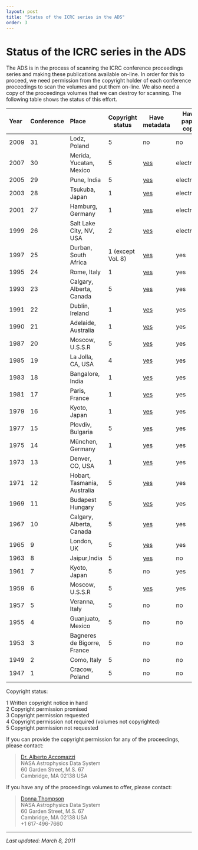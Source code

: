 ```yaml
---
layout: post
title: "Status of the ICRC series in the ADS"
order: 3
---
```

Status of the ICRC series in the ADS
====================================

The ADS is in the process of scanning the ICRC conference proceedings
series and making these publications available on-line. In order for
this to proceed, we need permission from the copyright holder of each
conference proceedings to scan the volumes and put them on-line. We also
need a copy of the proceedings volumes that we can destroy for scanning.
The following table shows the status of this effort.

<table>
<thead>
<tr class="header">
<th style="text-align: left;">Year</th>
<th style="text-align: left;">Conference</th>
<th style="text-align: left;">Place</th>
<th>Copyright status</th>
<th>Have metadata</th>
<th>Have paper copy</th>
<th>On-line</th>
</tr>
</thead>
<tbody>
<tr class="odd">
<td style="text-align: left;">2009</td>
<td style="text-align: left;">31</td>
<td style="text-align: left;">Lodz, Poland</td>
<td>5</td>
<td>no</td>
<td>no</td>
<td><a href="http://icrc2009.uni.lodz.pl/proc/html/index.php_id=7.html">yes</a></td>
</tr>
<tr class="even">
<td style="text-align: left;">2007</td>
<td style="text-align: left;">30</td>
<td style="text-align: left;">Merida, Yucatan, Mexico</td>
<td>5</td>
<td><a href="http://adsabs.harvard.edu/cgi-bin/nph-abs_connect?partial_bibcd=YES&amp;sort=RBIBCODE&amp;db_key=ALL&amp;bibstem=ICRC&amp;year=2008&amp;nr_to_return=3000">yes</a></td>
<td>electronic</td>
<td><a href="http://www.icrc2007.unam.mx/proceedings">yes</a></td>
</tr>
<tr class="odd">
<td style="text-align: left;">2005</td>
<td style="text-align: left;">29</td>
<td style="text-align: left;">Pune, India</td>
<td>5</td>
<td><a href="http://adsabs.harvard.edu/cgi-bin/nph-abs_connect?partial_bibcd=YES&amp;sort=RBIBCODE&amp;db_key=ALL&amp;bibstem=ICRC&amp;year=2005&amp;nr_to_return=3000">yes</a></td>
<td>electronic</td>
<td>yes</td>
</tr>
<tr class="even">
<td style="text-align: left;">2003</td>
<td style="text-align: left;">28</td>
<td style="text-align: left;">Tsukuba, Japan</td>
<td>1</td>
<td><a href="http://adsabs.harvard.edu/cgi-bin/nph-abs_connect?partial_bibcd=YES&amp;sort=RBIBCODE&amp;db_key=ALL&amp;bibstem=ICRC&amp;year=2003&amp;nr_to_return=3000">yes</a></td>
<td>electronic</td>
<td>yes</td>
</tr>
<tr class="odd">
<td style="text-align: left;">2001</td>
<td style="text-align: left;">27</td>
<td style="text-align: left;">Hamburg, Germany</td>
<td>1</td>
<td><a href="http://adsabs.harvard.edu/cgi-bin/nph-abs_connect?partial_bibcd=YES&amp;sort=RBIBCODE&amp;db_key=ALL&amp;bibstem=ICRC&amp;year=2001&amp;nr_to_return=3000">yes</a></td>
<td>electronic</td>
<td>yes</td>
</tr>
<tr class="even">
<td style="text-align: left;">1999</td>
<td style="text-align: left;">26</td>
<td style="text-align: left;">Salt Lake City, NV, USA</td>
<td>2</td>
<td><a href="http://adsabs.harvard.edu/cgi-bin/nph-abs_connect?partial_bibcd=YES&amp;sort=RBIBCODE&amp;db_key=ALL&amp;bibstem=ICRC&amp;year=1999&amp;nr_to_return=3000">yes</a></td>
<td>electronic</td>
<td>yes</td>
</tr>
<tr class="odd">
<td style="text-align: left;">1997</td>
<td style="text-align: left;">25</td>
<td style="text-align: left;">Durban, South Africa</td>
<td>1 (except Vol. 8)</td>
<td><a href="http://adsabs.harvard.edu/cgi-bin/nph-abs_connect?partial_bibcd=YES&amp;sort=RBIBCODE&amp;db_key=ALL&amp;bibstem=ICRC&amp;year=1997&amp;nr_to_return=3000">yes</a></td>
<td>yes</td>
<td>yes</td>
</tr>
<tr class="even">
<td style="text-align: left;">1995</td>
<td style="text-align: left;">24</td>
<td style="text-align: left;">Rome, Italy</td>
<td>1</td>
<td><a href="http://adsabs.harvard.edu/cgi-bin/nph-abs_connect?partial_bibcd=YES&amp;sort=RBIBCODE&amp;db_key=ALL&amp;bibstem=ICRC&amp;year=1995&amp;nr_to_return=3000">yes</a></td>
<td>yes</td>
<td>yes</td>
</tr>
<tr class="odd">
<td style="text-align: left;">1993</td>
<td style="text-align: left;">23</td>
<td style="text-align: left;">Calgary, Alberta, Canada</td>
<td>5</td>
<td><a href="http://adsabs.harvard.edu/cgi-bin/nph-abs_connect?partial_bibcd=YES&amp;sort=RBIBCODE&amp;db_key=ALL&amp;bibstem=ICRC&amp;year=1993&amp;nr_to_return=3000">yes</a></td>
<td>yes</td>
<td>yes</td>
</tr>
<tr class="even">
<td style="text-align: left;">1991</td>
<td style="text-align: left;">22</td>
<td style="text-align: left;">Dublin, Ireland</td>
<td>1</td>
<td><a href="http://adsabs.harvard.edu/cgi-bin/nph-abs_connect?partial_bibcd=YES&amp;sort=RBIBCODE&amp;db_key=ALL&amp;bibstem=ICRC&amp;year=1991&amp;nr_to_return=3000">yes</a></td>
<td>yes</td>
<td>yes</td>
</tr>
<tr class="odd">
<td style="text-align: left;">1990</td>
<td style="text-align: left;">21</td>
<td style="text-align: left;">Adelaide, Australia</td>
<td>1</td>
<td><a href="http://adsabs.harvard.edu/cgi-bin/nph-abs_connect?partial_bibcd=YES&amp;sort=RBIBCODE&amp;db_key=ALL&amp;bibstem=ICRC&amp;year=1989&amp;nr_to_return=3000">yes</a></td>
<td>yes</td>
<td>yes</td>
</tr>
<tr class="even">
<td style="text-align: left;">1987</td>
<td style="text-align: left;">20</td>
<td style="text-align: left;">Moscow, U.S.S.R</td>
<td>5</td>
<td><a href="http://adsabs.harvard.edu/cgi-bin/nph-abs_connect?partial_bibcd=YES&amp;sort=RBIBCODE&amp;db_key=ALL&amp;bibstem=ICRC&amp;year=1987&amp;nr_to_return=3000">yes</a></td>
<td>yes</td>
<td>yes</td>
</tr>
<tr class="odd">
<td style="text-align: left;">1985</td>
<td style="text-align: left;">19</td>
<td style="text-align: left;">La Jolla, CA, USA</td>
<td>4</td>
<td><a href="http://adsabs.harvard.edu/cgi-bin/nph-abs_connect?partial_bibcd=YES&amp;sort=RBIBCODE&amp;db_key=ALL&amp;bibstem=ICRC&amp;year=1985&amp;nr_to_return=3000">yes</a></td>
<td>yes</td>
<td>yes</td>
</tr>
<tr class="even">
<td style="text-align: left;">1983</td>
<td style="text-align: left;">18</td>
<td style="text-align: left;">Bangalore, India</td>
<td>1</td>
<td><a href="http://adsabs.harvard.edu/cgi-bin/nph-abs_connect?partial_bibcd=YES&amp;sort=RBIBCODE&amp;db_key=ALL&amp;bibstem=ICRC&amp;year=1983&amp;nr_to_return=3000">yes</a></td>
<td>yes</td>
<td>yes</td>
</tr>
<tr class="odd">
<td style="text-align: left;">1981</td>
<td style="text-align: left;">17</td>
<td style="text-align: left;">Paris, France</td>
<td>1</td>
<td><a href="http://adsabs.harvard.edu/cgi-bin/nph-abs_connect?partial_bibcd=YES&amp;sort=RBIBCODE&amp;db_key=ALL&amp;bibstem=ICRC&amp;year=1981&amp;nr_to_return=3000">yes</a></td>
<td>yes</td>
<td>yes</td>
</tr>
<tr class="even">
<td style="text-align: left;">1979</td>
<td style="text-align: left;">16</td>
<td style="text-align: left;">Kyoto, Japan</td>
<td>1</td>
<td><a href="http://adsabs.harvard.edu/cgi-bin/nph-abs_connect?partial_bibcd=YES&amp;sort=RBIBCODE&amp;db_key=ALL&amp;bibstem=ICRC&amp;year=1979&amp;nr_to_return=3000">yes</a></td>
<td>yes</td>
<td>yes</td>
</tr>
<tr class="odd">
<td style="text-align: left;">1977</td>
<td style="text-align: left;">15</td>
<td style="text-align: left;">Plovdiv, Bulgaria</td>
<td>5</td>
<td><a href="http://adsabs.harvard.edu/cgi-bin/nph-abs_connect?partial_bibcd=YES&amp;sort=RBIBCODE&amp;db_key=ALL&amp;bibstem=ICRC&amp;year=1977&amp;nr_to_return=3000">yes</a></td>
<td>yes</td>
<td>yes</td>
</tr>
<tr class="even">
<td style="text-align: left;">1975</td>
<td style="text-align: left;">14</td>
<td style="text-align: left;">München, Germany</td>
<td>1</td>
<td><a href="http://adsabs.harvard.edu/cgi-bin/nph-abs_connect?partial_bibcd=YES&amp;sort=RBIBCODE&amp;db_key=ALL&amp;bibstem=ICRC&amp;year=1975&amp;nr_to_return=3000">yes</a></td>
<td>yes</td>
<td>yes</td>
</tr>
<tr class="odd">
<td style="text-align: left;">1973</td>
<td style="text-align: left;">13</td>
<td style="text-align: left;">Denver, CO, USA</td>
<td>1</td>
<td><a href="http://adsabs.harvard.edu/cgi-bin/nph-abs_connect?partial_bibcd=YES&amp;sort=RBIBCODE&amp;db_key=ALL&amp;bibstem=ICRC&amp;year=1973&amp;nr_to_return=3000">yes</a></td>
<td>yes</td>
<td>yes</td>
</tr>
<tr class="even">
<td style="text-align: left;">1971</td>
<td style="text-align: left;">12</td>
<td style="text-align: left;">Hobart, Tasmania, Australia</td>
<td>5</td>
<td><a href="http://adsabs.harvard.edu/cgi-bin/nph-abs_connect?partial_bibcd=YES&amp;sort=RBIBCODE&amp;db_key=ALL&amp;bibstem=ICRC&amp;year=1971&amp;nr_to_return=3000">yes</a></td>
<td>yes</td>
<td>yes</td>
</tr>
<tr class="odd">
<td style="text-align: left;">1969</td>
<td style="text-align: left;">11</td>
<td style="text-align: left;">Budapest Hungary</td>
<td>5</td>
<td><a href="http://adsabs.harvard.edu/cgi-bin/nph-abs_connect?partial_bibcd=YES&amp;sort=RBIBCODE&amp;db_key=ALL&amp;bibstem=ICRC&amp;year=1970&amp;nr_to_return=3000">yes</a></td>
<td>yes</td>
<td>no</td>
</tr>
<tr class="even">
<td style="text-align: left;">1967</td>
<td style="text-align: left;">10</td>
<td style="text-align: left;">Calgary, Alberta, Canada</td>
<td>5</td>
<td><a href="http://adsabs.harvard.edu/cgi-bin/nph-abs_connect?partial_bibcd=YES&amp;sort=RBIBCODE&amp;db_key=ALL&amp;bibstem=ICRC&amp;year=1967&amp;nr_to_return=3000">yes</a></td>
<td>yes</td>
<td>yes</td>
</tr>
<tr class="odd">
<td style="text-align: left;">1965</td>
<td style="text-align: left;">9</td>
<td style="text-align: left;">London, UK</td>
<td>5</td>
<td><a href="http://adsabs.harvard.edu/cgi-bin/nph-abs_connect?partial_bibcd=YES&amp;sort=RBIBCODE&amp;db_key=ALL&amp;bibstem=ICRC&amp;year=1965&amp;nr_to_return=3000">yes</a></td>
<td>yes</td>
<td>yes</td>
</tr>
<tr class="even">
<td style="text-align: left;">1963</td>
<td style="text-align: left;">8</td>
<td style="text-align: left;">Jaipur,India</td>
<td>5</td>
<td><a href="http://adsabs.harvard.edu/cgi-bin/nph-abs_connect?partial_bibcd=YES&amp;sort=RBIBCODE&amp;db_key=ALL&amp;bibstem=ICRC&amp;year=1963&amp;nr_to_return=3000">yes</a></td>
<td>no</td>
<td>no</td>
</tr>
<tr class="odd">
<td style="text-align: left;">1961</td>
<td style="text-align: left;">7</td>
<td style="text-align: left;">Kyoto, Japan</td>
<td>5</td>
<td>no</td>
<td>yes</td>
<td>no</td>
</tr>
<tr class="even">
<td style="text-align: left;">1959</td>
<td style="text-align: left;">6</td>
<td style="text-align: left;">Moscow, U.S.S.R</td>
<td>5</td>
<td><a href="http://adsabs.harvard.edu/cgi-bin/nph-abs_connect?partial_bibcd=YES&amp;sort=RBIBCODE&amp;db_key=ALL&amp;bibstem=ICRC&amp;year=1960&amp;nr_to_return=3000">yes</a></td>
<td>yes</td>
<td>no</td>
</tr>
<tr class="odd">
<td style="text-align: left;">1957</td>
<td style="text-align: left;">5</td>
<td style="text-align: left;">Veranna, Italy</td>
<td>5</td>
<td>no</td>
<td>no</td>
<td>no</td>
</tr>
<tr class="even">
<td style="text-align: left;">1955</td>
<td style="text-align: left;">4</td>
<td style="text-align: left;">Guanjuato, Mexico</td>
<td>5</td>
<td>no</td>
<td>no</td>
<td>no</td>
</tr>
<tr class="odd">
<td style="text-align: left;">1953</td>
<td style="text-align: left;">3</td>
<td style="text-align: left;">Bagneres de Bigorre, France</td>
<td>5</td>
<td>no</td>
<td>no</td>
<td>no</td>
</tr>
<tr class="even">
<td style="text-align: left;">1949</td>
<td style="text-align: left;">2</td>
<td style="text-align: left;">Como, Italy</td>
<td>5</td>
<td>no</td>
<td>no</td>
<td>no</td>
</tr>
<tr class="odd">
<td style="text-align: left;">1947</td>
<td style="text-align: left;">1</td>
<td style="text-align: left;">Cracow, Poland</td>
<td>5</td>
<td>no</td>
<td>no</td>
<td>no</td>
</tr>
</tbody>
</table>

Copyright status:

1 Written copyright notice in hand  
2 Copyright permission promised  
3 Copyright permission requested  
4 Copyright permission not required (volumes not copyrighted)  
5 Copyright permission not requested  

If you can provide the copyright permission for any of the proceedings,
please contact:

> [Dr. Alberto Accomazzi](mailto:aaccomazzi@cfa.harvard.edu)  
> NASA Astrophysics Data System  
> 60 Garden Street, M.S. 67  
> Cambridge, MA 02138 USA  

If you have any of the proceedings volumes to offer, please contact:

> [Donna Thompson](mailto:dthompson@cfa.harvard.edu)  
> NASA Astrophysics Data System  
> 60 Garden Street, M.S. 67  
> Cambridge, MA 02138 USA  
> +1 617-496-7660  

------------------------------------------------------------------------

*Last updated: March 8, 2011*
